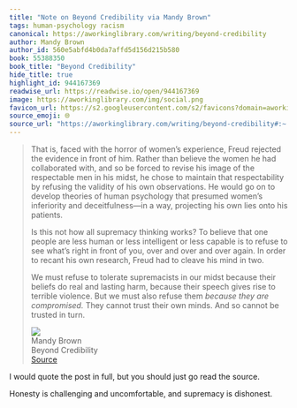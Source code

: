 ```yaml
---
title: "Note on Beyond Credibility via Mandy Brown"
tags: human-psychology racism
canonical: https://aworkinglibrary.com/writing/beyond-credibility
author: Mandy Brown
author_id: 560e5abfd4b0da7affd5d156d215b580
book: 55388350
book_title: "Beyond Credibility"
hide_title: true
highlight_id: 944167369
readwise_url: https://readwise.io/open/944167369
image: https://aworkinglibrary.com/img/social.png
favicon_url: https://s2.googleusercontent.com/s2/favicons?domain=aworkinglibrary.com
source_emoji: 🌐
source_url: "https://aworkinglibrary.com/writing/beyond-credibility#:~:text=That%20is%2C%20faced,trusted%20in%20turn."
---
```


> That is, faced with the horror of women’s experience, Freud rejected the evidence in front of him. Rather than believe the women he had collaborated with, and so be forced to revise his image of the respectable men in his midst, he chose to maintain that respectability by refusing the validity of his own observations. He would go on to develop theories of human psychology that presumed women’s inferiority and deceitfulness—in a way, projecting his own lies onto his patients.
> 
> Is this not how all supremacy thinking works? To believe that one people are less human or less intelligent or less capable is to refuse to see what’s right in front of you, over and over and over again. In order to recant his own research, Freud had to cleave his mind in two.
> 
> We must refuse to tolerate supremacists in our midst because their beliefs do real and lasting harm, because their speech gives rise to terrible violence. But we must also refuse them *because they are compromised.* They cannot trust their own minds. And so cannot be trusted in turn.
> <div class="quoteback-footer"><div class="quoteback-avatar"><img class="mini-favicon" src="https://s2.googleusercontent.com/s2/favicons?domain=aworkinglibrary.com"></div><div class="quoteback-metadata"><div class="metadata-inner"><span style="display:none">FROM:</span><div aria-label="Mandy Brown" class="quoteback-author"> Mandy Brown</div><div aria-label="Beyond Credibility" class="quoteback-title"> Beyond Credibility</div></div></div><div class="quoteback-backlink"><a target="_blank" aria-label="go to the full text of this quotation" rel="noopener" href="https://aworkinglibrary.com/writing/beyond-credibility#:~:text=That%20is%2C%20faced,trusted%20in%20turn." class="quoteback-arrow"> Source</a></div></div>

I would quote the post in full, but you should just go read the source.

Honesty is challenging and uncomfortable, and supremacy is dishonest.